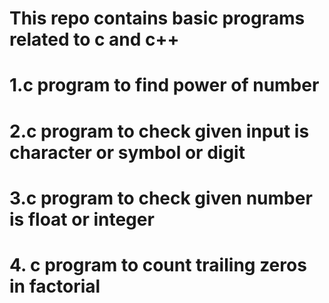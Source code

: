 # This repo contains basic programs related to c and c++
# 1.c program to find power of number
# 2.c program to check given input is character or symbol or digit
# 3.c program to check given number is float or integer
# 4. c program to count trailing zeros in factorial
